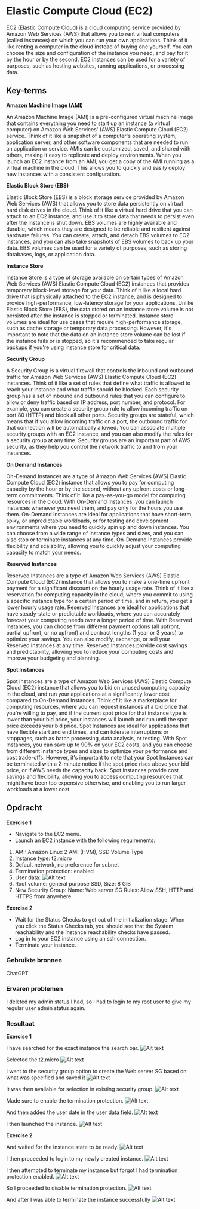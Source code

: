 # Elastic Compute Cloud (EC2)
EC2 (Elastic Compute Cloud) is a cloud computing service provided by Amazon Web Services (AWS) that allows you to rent virtual computers (called instances) on which you can run your own applications. Think of it like renting a computer in the cloud instead of buying one yourself. You can choose the size and configuration of the instance you need, and pay for it by the hour or by the second. EC2 instances can be used for a variety of purposes, such as hosting websites, running applications, or processing data.

## Key-terms
**Amazon Machine Image (AMI)**

An Amazon Machine Image (AMI) is a pre-configured virtual machine image that contains everything you need to start up an instance (a virtual computer) on Amazon Web Services' (AWS) Elastic Compute Cloud (EC2) service. Think of it like a snapshot of a computer's operating system, application server, and other software components that are needed to run an application or service. AMIs can be customized, saved, and shared with others, making it easy to replicate and deploy environments. When you launch an EC2 instance from an AMI, you get a copy of the AMI running as a virtual machine in the cloud. This allows you to quickly and easily deploy new instances with a consistent configuration.

**Elastic Block Store (EBS)**

Elastic Block Store (EBS) is a block storage service provided by Amazon Web Services (AWS) that allows you to store data persistently on virtual hard disk drives in the cloud. Think of it like a virtual hard drive that you can attach to an EC2 instance, and use it to store data that needs to persist even after the instance is shut down. EBS volumes are highly available and durable, which means they are designed to be reliable and resilient against hardware failures. You can create, attach, and detach EBS volumes to EC2 instances, and you can also take snapshots of EBS volumes to back up your data. EBS volumes can be used for a variety of purposes, such as storing databases, logs, or application data.

**Instance Store**

Instance Store is a type of storage available on certain types of Amazon Web Services (AWS) Elastic Compute Cloud (EC2) instances that provides temporary block-level storage for your data. Think of it like a local hard drive that is physically attached to the EC2 instance, and is designed to provide high-performance, low-latency storage for your applications. Unlike Elastic Block Store (EBS), the data stored on an instance store volume is not persisted after the instance is stopped or terminated. Instance store volumes are ideal for use cases that require high-performance storage, such as cache storage or temporary data processing. However, it's important to note that the data on an instance store volume can be lost if the instance fails or is stopped, so it's recommended to take regular backups if you're using instance store for critical data.

**Security Group**

A Security Group is a virtual firewall that controls the inbound and outbound traffic for Amazon Web Services (AWS) Elastic Compute Cloud (EC2) instances. Think of it like a set of rules that define what traffic is allowed to reach your instance and what traffic should be blocked. Each security group has a set of inbound and outbound rules that you can configure to allow or deny traffic based on IP address, port number, and protocol. For example, you can create a security group rule to allow incoming traffic on port 80 (HTTP) and block all other ports. Security groups are stateful, which means that if you allow incoming traffic on a port, the outbound traffic for that connection will be automatically allowed. You can associate multiple security groups with an EC2 instance, and you can also modify the rules for a security group at any time. Security groups are an important part of AWS security, as they help you control the network traffic to and from your instances.

**On Demand Instances**

On-Demand Instances are a type of Amazon Web Services (AWS) Elastic Compute Cloud (EC2) instance that allows you to pay for computing capacity by the hour or by the second, without any upfront costs or long-term commitments. Think of it like a pay-as-you-go model for computing resources in the cloud. With On-Demand Instances, you can launch instances whenever you need them, and pay only for the hours you use them. On-Demand Instances are ideal for applications that have short-term, spiky, or unpredictable workloads, or for testing and development environments where you need to quickly spin up and down instances. You can choose from a wide range of instance types and sizes, and you can also stop or terminate instances at any time. On-Demand Instances provide flexibility and scalability, allowing you to quickly adjust your computing capacity to match your needs.

**Reserved Instances**

Reserved Instances are a type of Amazon Web Services (AWS) Elastic Compute Cloud (EC2) instance that allows you to make a one-time upfront payment for a significant discount on the hourly usage rate. Think of it like a reservation for computing capacity in the cloud, where you commit to using a specific instance type for a certain period of time, and in return, you get a lower hourly usage rate. Reserved Instances are ideal for applications that have steady-state or predictable workloads, where you can accurately forecast your computing needs over a longer period of time. With Reserved Instances, you can choose from different payment options (all upfront, partial upfront, or no upfront) and contract lengths (1 year or 3 years) to optimize your savings. You can also modify, exchange, or sell your Reserved Instances at any time. Reserved Instances provide cost savings and predictability, allowing you to reduce your computing costs and improve your budgeting and planning.

**Spot Instances**

Spot Instances are a type of Amazon Web Services (AWS) Elastic Compute Cloud (EC2) instance that allows you to bid on unused computing capacity in the cloud, and run your applications at a significantly lower cost compared to On-Demand Instances. Think of it like a marketplace for computing resources, where you can request instances at a bid price that you're willing to pay, and if the current spot price for that instance type is lower than your bid price, your instances will launch and run until the spot price exceeds your bid price. Spot Instances are ideal for applications that have flexible start and end times, and can tolerate interruptions or stoppages, such as batch processing, data analysis, or testing. With Spot Instances, you can save up to 90% on your EC2 costs, and you can choose from different instance types and sizes to optimize your performance and cost trade-offs. However, it's important to note that your Spot Instances can be terminated with a 2-minute notice if the spot price rises above your bid price, or if AWS needs the capacity back. Spot Instances provide cost savings and flexibility, allowing you to access computing resources that might have been too expensive otherwise, and enabling you to run larger workloads at a lower cost.


## Opdracht
**Exercise 1**

- Navigate to the EC2 menu.
- Launch an EC2 instance with the following requirements:
1. AMI: Amazon Linux 2 AMI (HVM), SSD Volume Type
2. Instance type: t2.micro
3. Default network, no preference for subnet
4. Termination protection: enabled
5. User data:
![Alt text](../00_includes/Week-4-AWS/AWS-06-CodeExample.png)
6. Root volume: general purpose SSD, Size: 8 GiB
7. New Security Group:
Name: Web server SG
Rules: Allow SSH, HTTP and HTTPS from anywhere

**Exercise 2**

- Wait for the Status Checks to get out of the initialization stage. When you click the Status Checks tab, you should see that the System reachability and the Instance reachability checks have passed.
- Log in to your EC2 instance using an ssh connection.
- Terminate your instance.


### Gebruikte bronnen
ChatGPT

### Ervaren problemen
I deleted my admin status I had, so I had to login to my root user to give my regular user admin status again.

### Resultaat
**Exercise 1**

I have searched for the exact instance the search bar.
![Alt text](../00_includes/Week-4-AWS/AWS-06-Instance.png)

Selected the t2.micro
![Alt text](../00_includes/Week-4-AWS/AWS-06-InstanceType.png)

I went to the security group option to create the Web server SG based on what was specified and saved it
![Alt text](../00_includes/Week-4-AWS/AWS-06-SecurityGroup.png)

It was then available for selection in existing security group.
![Alt text](../00_includes/Week-4-AWS/AWS-06-SecGroupAdded.png)

Made sure to enable the termination protection.
![Alt text](../00_includes/Week-4-AWS/AWS-06-TerminationProtect.png)

And then added the user date in the user data field.
![Alt text](../00_includes/Week-4-AWS/AWS-06-UserData.png)

I then launched the instance.
![Alt text](../00_includes/Week-4-AWS/AWS-06-InstanceLaunch.png)


**Exercise 2**

And waited for the instance state to be ready.
![Alt text](../00_includes/Week-4-AWS/AWS-06-InstanceStates.png)

I then proceeded to login to my newly created instance.
![Alt text](../00_includes/Week-4-AWS/AWS-06-SSHLogin.png)

I then attempted to terminate my instance but forgot I had termination protection enabled.
![Alt text](../00_includes/Week-4-AWS/AWS-06-TerminationFail.png)

So I proceeded to disable termination protection.
![Alt text](../00_includes/Week-4-AWS/AWS-06-DisableProtection.png)

And after I was able to terminate the instance successfully
![Alt text](../00_includes/Week-4-AWS/AWS-06-TerminationSuccessful.png)
